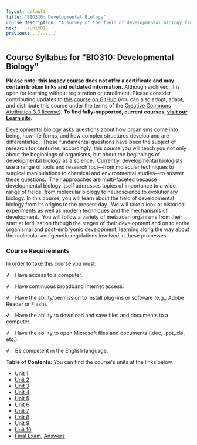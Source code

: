 ```yaml
---
layout: default
title: "BIO310: Developmental Biology"
course_description: "A survey of the field of developmental biology from its origins to the present day, from seminal historical experiments to modern techniques and the mechanisms of development. Follows a variety of organisms from their start at fertilization through the stages of their development and on to entire organismal and post-embryonic development, as well as the molecular and genetic regulations involved in these processes."
next: ../Unit01
previous: ../../../
---
```

Course Syllabus for "BIO310: Developmental Biology"
---------------------------------------------------

**Please note: this [legacy course](https://sayloracademy.zendesk.com/hc/en-us/articles/206089967) does not offer a certificate and may contain 
broken links and outdated information.** Although archived, it is open 
for learning without registration or enrollment. Please consider contributing 
updates to [this course on GitHub](https://github.com/saylordotorg/course_bio310) 
(you can also adopt, adapt, and distribute this course under the terms of 
the [Creative Commons Attribution 3.0 license](http://creativecommons.org/licenses/by/3.0/)). **To find fully-supported, current courses, [visit our 
Learn site](https://learn.saylor.org).**

Developmental biology asks questions about how organisms come into
being, how life forms, and how complex structures develop and are
differentiated.  These fundamental questions have been the subject of
research for centuries; accordingly, this course you will teach you not
only about the beginnings of organisms, but about the beginnings of
developmental biology as a science.  Currently, developmental biologists
use a range of tools and research foci—from molecular techniques to
surgical manipulations to chemical and environmental studies—to answer
these questions.  Their approaches are multi-faceted because
developmental biology itself addresses topics of importance to a wide
range of fields, from molecular biology to neuroscience to evolutionary
biology. In this course, you will learn about the field of developmental
biology from its origins to the present day.  We will take a look at
historical experiments as well as modern techniques and the mechanisms
of development.  You will follow a variety of metazoan organisms from
their start at fertilization through the stages of their development and
on to entire organismal and post-embryonic development, learning along
the way about the molecular and genetic regulations involved in these
processes.

### Course Requirements

In order to take this course you must:

√    Have access to a computer.

√    Have continuous broadband Internet access.

√    Have the ability/permission to install plug-ins or software (e.g.,
Adobe Reader or Flash).

√    Have the ability to download and save files and documents to a
computer.

√    Have the ability to open Microsoft files and documents (.doc,
.ppt,.xls, etc.).

√    Be competent in the English language.

**Table of Contents:** You can find the course's units at the links below.

- [Unit 1](https://legacy.saylor.org/bio310/Unit01/)
- [Unit 2](https://legacy.saylor.org/bio310/Unit02/)
- [Unit 3](https://legacy.saylor.org/bio310/Unit03/)
- [Unit 4](https://legacy.saylor.org/bio310/Unit04/)
- [Unit 5](https://legacy.saylor.org/bio310/Unit05/)
- [Unit 6](https://legacy.saylor.org/bio310/Unit06/)
- [Unit 7](https://legacy.saylor.org/bio310/Unit07/)
- [Unit 8](https://legacy.saylor.org/bio310/Unit08/)
- [Unit 9](https://legacy.saylor.org/bio310/Unit09/)
- [Unit 10](https://legacy.saylor.org/bio310/Unit10/)
- [Final Exam](http://saylordotorg.github.io/LegacyExams/BIO/BIO310/BIO310-FinalExam.html), [Answers](http://saylordotorg.github.io/LegacyExams/BIO/BIO310/BIO310-FinalExam-Answers.html)
